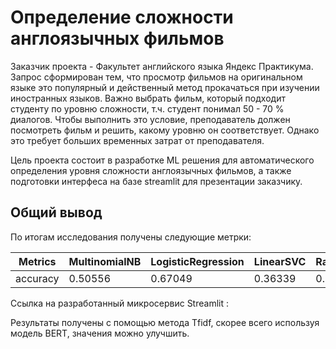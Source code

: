 # Определение сложности англоязычных фильмов

Заказчик проекта - Факультет английского языка Яндекс Практикума. Запрос сформирован тем, что просмотр фильмов на оригинальном языке это популярный и действенный метод прокачаться при изучении иностранных языков. Важно выбрать фильм, который подходит студенту по уровню сложности, т.ч. студент понимал 50 - 70 % диалогов. Чтобы выполнить это условие, преподаватель должен посмотреть фильм и решить, какому уровню он соответствует. Однако это требует больших временных затрат от преподавателя.

Цель проекта состоит в разработке ML решения для автоматического определения уровня сложности англоязычных фильмов, а также подготовки интерфеса на базе streamlit для презентации заказчику.

## Общий вывод

По итогам исследования получены следующие метрки:

| Metrics    | MultinomialNB | LogisticRegression | LinearSVC | RandomForestClassifier | LightGBM |
|------------|---------------|--------------------|-----------|------------------------|----------|
| accuracy   |    0.50556    |       0.67049      |  0.36339  |         0.54964        |  0.60464 |

Ссылка на разработанный микросервис Streamlit : 

Результаты получены с помощью метода Tfidf, скорее всего используя модель BERT, значения можно улучшить. 

